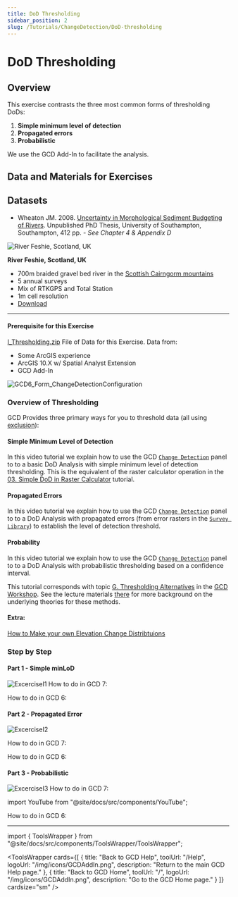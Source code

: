 ```yaml
---
title: DoD Thresholding
sidebar_position: 2
slug: /Tutorials/ChangeDetection/DoD-thresholding
---
```

# DoD Thresholding

## Overview

This exercise contrasts the three most common forms of thresholding DoDs:

1. **Simple minimum level of detection**
2. **Propagated errors**
3. **Probabilistic**

We use the GCD Add-In to facilitate the analysis.

## Data and Materials for Exercises

## Datasets

- Wheaton JM. 2008. [Uncertainty in Morphological Sediment Budgeting of Rivers](http://www.joewheaton.org/Home/research/projects-1/morphological-sediment-budgeting/phdthesis). Unpublished PhD Thesis, University of Southampton, Southampton, 412 pp. - *See Chapter 4 & Appendix D*

![River Feshie, Scotland, UK](/img/datasets/feshie_200h.png)

**River Feshie, Scotland, UK**

- 700m braided gravel bed river in the [Scottish Cairngorm mountains](https://www.google.com/maps/place/57%C2%B000'41.4%22N+3%C2%B054'16.1%22W/@57.0099348,-3.9000104,6821m/data=!3m1!1e3!4m5!3m4!1s0x0:0x0!8m2!3d57.01149!4d-3.90446)
- 5 annual surveys
- Mix of RTKGPS and Total Station
- 1m cell resolution
- [Download](https://s3-us-west-2.amazonaws.com/etalweb.joewheaton.org/GCD/GCD7/Tutorials/GeoTERM_Feshie.zip)
-----
#### Prerequisite for this Exercise

[I_Thresholding.zip](http://etalweb.joewheaton.org/etal_workshops/GCD/2015_USU/I_Thresholding.zip) File of Data for this Exercise. Data from: 


- Some ArcGIS experience
- ArcGIS 10.X w/ Spatial Analyst Extension
- GCD Add-In

![GCD6_Form_ChangeDetectionConfiguration](/img/workshops/GCD6_Form_ChangeDetectionConfiguration.png)

### Overview of Thresholding

GCD Provides three primary ways for you to threshold data (all using [exclusion](http://forum.bluezone.usu.edu/gcd/viewtopic.php?f=40&t=117)):

#### Simple Minimum Level of Detection

In this video tutorial we explain how to use the GCD [`Change Detection`](/gcd-command-reference/gcd-analysis-menu/c-geomorphic-change-detection-submenu/change-detection) panel to to a basic DoD Analysis with simple minimum level of detection thresholding. This is the equivalent of the raster calculator operation in the [03. Simple DoD in Raster Calculator](/tutorials--how-to/ii-simple-dod-in-raster-calculator) tutorial.


<YouTube embedId="KFWfuaWPMuw" title="Simple Minimum Level of Detection" />

#### Propagated Errors

In this video tutorial we explain how to use the GCD [`Change Detection`](/gcd-command-reference/gcd-analysis-menu/c-geomorphic-change-detection-submenu/change-detection) panel to to a DoD Analysis with propagated errors (from error rasters in the [`Survey Library`](/system/errors/NodeNotFound?suri=wuid:gx:3ed05905e41de6f6)) to establish the level of detection threshold. 

<YouTube embedId="ZB3qrOZOyH8" title="Propagated Errors" />

#### Probability

In this video tutorial we explain how to use the GCD [`Change Detection`](/gcd-command-reference/gcd-analysis-menu/c-geomorphic-change-detection-submenu/change-detection) panel to to a DoD Analysis with probabilistic thresholding based on a confidence interval.


<YouTube embedId="IUaicRVUsog" title="Probability" />

This tutorial corresponds with topic [G. Thresholding Alternatives](/Help/Workshops/workshop-topics/1-Principles/g-thresholding-alternatives) in the [GCD Workshop](/). See the lecture materials [there](/Help/Workshops/workshop-topics/1-Principles/g-thresholding-alternatives) for more background on the underlying theories for these methods.

#### Extra:
[How to Make your own Elevation Change Distribtuions](/tutorials--how-to/v-thresholding-w-raster-calculator/custom-elevation-change-distributions)



### Step by Step

#### Part 1 - Simple minLoD

![ExcerciseI1](/img/tutorials/ExcerciseI1.png)
How to do in GCD 7:

<YouTube embedId="olZiDNeg8Q4" title="Simple minLoD in GCD 7" />

How to do in GCD 6:

<YouTube embedId="Lk5XHLasGZA" title="Simple minLoD in GCD 6" />

#### Part 2 - Propagated Error

![ExcerciseI2](/img/tutorials/ExcerciseI2.png)

How to do in GCD 7:

<YouTube embedId="nqkamJv2KQ0" title="Propagated Error in GCD 7" />

How to do in GCD 6:

<YouTube embedId="_QQGBkFufvQ" title="Propagated Error in GCD 6" />

#### Part 3 - Probabilistic 

![ExcerciseI3](/img/tutorials/ExcerciseI3.png)
How to do in GCD 7:


import YouTube from "@site/docs/src/components/YouTube";

<YouTube embedId="HEJ8nOEwPiw" title="Probabilistic in GCD 7" />

How to do in GCD 6:

<YouTube embedId="1D0KpUrdCT8" title="Probabilistic in GCD 6" />


------
import { ToolsWrapper } from "@site/docs/src/components/ToolsWrapper/ToolsWrapper";

<ToolsWrapper
  cards={[
    {
      title: "Back to GCD Help",
      toolUrl: "/Help",
      logoUrl: "/img/icons/GCDAddIn.png",
      description: "Return to the main GCD Help page."
    },
    {
      title: "Back to GCD Home",
      toolUrl: "/",
      logoUrl: "/img/icons/GCDAddIn.png",
      description: "Go to the GCD Home page."
    }
  ]}
  cardsize="sm"
/>